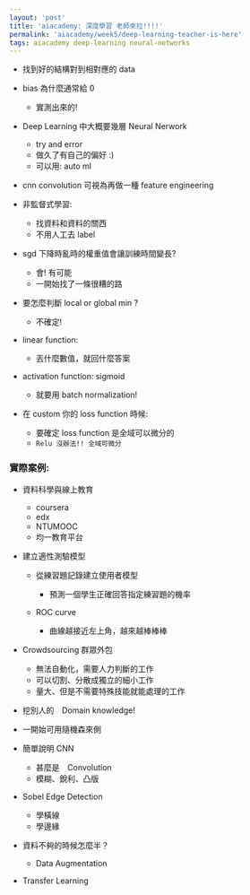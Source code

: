 ```yaml
---
layout: 'post'
title: 'aiacademy: 深度學習 老師來拉!!!!'
permalink: 'aiacademy/week5/deep-learning-teacher-is-here'
tags: aiacademy deep-learning neural-networks
---
```



- 找到好的結構對到相對應的 data

- bias 為什麼通常給 0
   - 實測出來的!

- Deep Learning 中大概要幾層 Neural Nerwork
   - try and error
   - 做久了有自己的偏好 :)
   - 可以用: auto ml

- cnn convolution 可視為再做一種 feature engineering

- 非監督式學習: 
   - 找資料和資料的關西
   - 不用人工去 label

- sgd 下降時亂時的權重值會讓訓練時間變長?
   - 會! 有可能
   - 一開始找了一條很糟的路

- 要怎麼判斷 local or global min ?
   - 不確定!

- linear function:
   - 丟什麼數值，就回什麼答案

- activation function: sigmoid
   - 就要用 batch normalization!

- 在 custom 你的 loss function 時候:
   - 要確定 loss function 是全域可以微分的
   - `Relu 沒辦法!! 全域可微分`




### 實際案例:

- 資料科學與線上教育
   - coursera 
   - edx
   - NTUMOOC
   - 均一教育平台

- 建立適性測驗模型
   - 從練習題記錄建立使用者模型
      - 預測一個學生正確回答指定練習題的機率

   - ROC curve
      - 曲線越接近左上角，越來越棒棒棒

- Crowdsourcing 群眾外包
  - 無法自動化，需要人力判斷的工作
  - 可以切割、分散成獨立的細小工作
  - 量大、但是不需要特殊技能就能處理的工作

- 挖別人的　Domain knowledge!

- 一開始可用隨機森來側


- 簡單說明 CNN
   - 甚麼是　Convolution
   - 模糊、銳利、凸版

- Sobel Edge Detection
  - 學橫線
  - 學邊緣

- 資料不夠的時候怎麼半？

   - Data Augmentation

- Transfer Learning
   